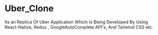 # Uber_Clone
Its an Replica Of Uber Application Which Is Being Developed By Using React-Native, Redux , GoogleAutoComplete API's, And Tailwind CSS etc.
